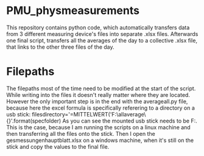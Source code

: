 # PMU_physmeasurements
This repository contains python code, which automatically transfers data from 3 different measuring device's files into separate .xlsx files. Afterwards one final script, transfers all the averages of the day to a collective .xlsx file, that links to the other three files of the day.

# Filepaths
The filepaths most of the time need to be modified at the start of the script. While writing into the files it doesn't really matter where they are located. However the only important step is in the end with the averageall.py file, because here the excel formula is specifically referering to a directory on a usb stick:
    filesdirectory='=MITTELWERT(\'F:\\allaverage\\{}'.format(specfolder)
As you can see the mounted usb stick needs to be F:. This is the case, because I am running the scripts on a linux machine and then transferring all the files onto the stick. Then I open the gesmessungenhauptblatt.xlsx on a windows machine, when it's still on the stick and copy the values to the final file. 
